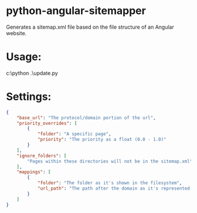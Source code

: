 # python-angular-sitemapper
Generates a sitemap.xml file based on the file structure of an Angular website.

# Usage:
c:\python .\update.py

# Settings:
```json
{
    "base_url": "The protocol/domain portion of the url",
    "priority_overrides": [
        {
            "folder": "A specific page",
            "priority": "The priority as a float (0.0 - 1.0)"
        }
    ],
    "ignore_folders": [
        "Pages within these directories will not be in the sitemap.xml",
    ],
    "mappings": [
        {
            "folder": "The folder as it's shown in the filesystem",
            "url_path": "The path after the domain as it's represented in the routes file"
        }
    ]
}

```